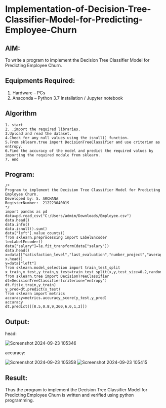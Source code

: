 # Implementation-of-Decision-Tree-Classifier-Model-for-Predicting-Employee-Churn

## AIM:
To write a program to implement the Decision Tree Classifier Model for Predicting Employee Churn.

## Equipments Required:
1. Hardware – PCs
2. Anaconda – Python 3.7 Installation / Jupyter notebook

## Algorithm
```
1. start  
2. .import the required libraries.
3.Upload and read the dataset.
4.Check for any null values using the isnull() function.
5.From sklearn.tree import DecisionTreeClassifier and use criterion as entropy.
6.Find the accuracy of the model and predict the required values by importing the required module from sklearn. 
7. end
```
## Program:
```
/*
Program to implement the Decision Tree Classifier Model for Predicting Employee Churn.
Developed by: S. ARCHANA
RegisterNumber:  212223040019
*/
import pandas as pd
data=pd.read_csv("C:/Users/admin/Downloads/Employee.csv")
data.head()
data.info()
data.isnull().sum()
data["left"].value_counts()
from sklearn.preprocessing import LabelEncoder
le=LabelEncoder()
data["salary"]=le.fit_transform(data["salary"])
data.head()
x=data[["satisfaction_level","last_evaluation","number_project","average_montly_hours","time_spend_company","Work_accident","promotion_last_5years","salary"]]
x.head()
y=data["left"]
from sklearn.model_selection import train_test_split
x_train,x_test,y_train,y_test=train_test_split(x,y,test_size=0.2,random_state=100)
from sklearn.tree import DecisionTreeClassifier
dt=DecisionTreeClassifier(criterion="entropy")
dt.fit(x_train,y_train)
y_pred=dt.predict(x_test)
from sklearn import metrics
accuracy=metrics.accuracy_score(y_test,y_pred)
accuracy
dt.predict([[0.5,0.8,9,260,6,0,1,2]])
```
## Output:
head:

![Screenshot 2024-09-23 105346](https://github.com/user-attachments/assets/f82e006d-6279-4e6a-9572-c6b388bbc208)

accuracy:

![Screenshot 2024-09-23 105358](https://github.com/user-attachments/assets/fea9fea5-6521-4425-90ca-6448121ddb51)
![Screenshot 2024-09-23 105415](https://github.com/user-attachments/assets/371be8a7-904c-4323-95af-2b674565a299)

## Result:
Thus the program to implement the  Decision Tree Classifier Model for Predicting Employee Churn is written and verified using python programming.

